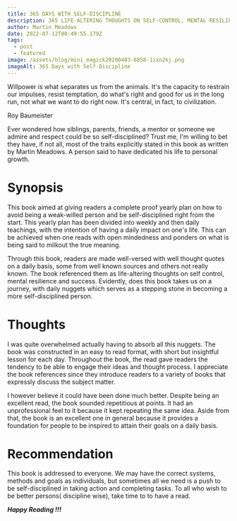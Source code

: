 ```yaml
---
title: 365 DAYS WITH SELF-DISCIPLINE
description: 365 LIFE-ALTERING THOUGHTS ON SELF-CONTROL, MENTAL RESILIENCE, AND SUCCESS
author: Martin Meadows
date: 2022-07-12T00:49:55.179Z
tags:
  - post
  - featured
image: /assets/blog/mini_magick20200403-6858-1ixn2kj.png
imageAlt: 365 Days with Self-Discipline
---
```

Willpower is what separates us from the animals. It's the capacity to restrain our impulses, resist temptation, do what's right and good for us in the long run, not what we want to do right now. It's central, in fact, to civilization.

Roy Baumeister

Ever wondered how siblings, parents, friends, a mentor or someone we admire and respect could be so self-disciplined? Trust me, I'm willing to bet they have, if not all, most of the traits explicitly stated in this book as written by Martin Meadows. A person said to have dedicated his life to personal growth.

# Synopsis

This book aimed at giving readers a complete proof yearly plan on how to avoid being a weak-willed person and be self-disciplined right from the start. This yearly plan has been divided into weekly and then daily teachings, with the intention of having a daily impact on one's life. This can be achieved when one reads with open mindedness and ponders on what is being said to milkout the true meaning.

Through this book, readers are made well-versed with well thought quotes on a daily basis, some from well known sources and others not really known. The book referenced them as life-altering thoughts on self control, mental resilience and success. Evidently, does this book takes us on a journey, with daily nuggets which serves as a stepping stone in becoming a more self-disciplined person.

# Thoughts

I was quite overwhelmed actually having to absorb all this nuggets. The book was constructed in an easy to read format, with short but insightful lesson for each day. Throughout the book, the read gave readers the tendency to be able to engage their ideas and thought process. I appreciate the book references since they introduce readers to a variety of books that expressly discuss the subject matter.

 I however believe it could have been done much better. Despite being an excellent read, the book sounded repetitious at points. It had an unprofessional feel to it because it kept repeating the same idea. Aside from that, the book is an excellent one in general because it provides a foundation for people to be inspired to attain their goals on a daily basis.

# Recommendation

This book is addressed to everyone. We may have the correct systems, methods and goals as individuals, but sometimes all we need is a push to be self-disciplined in taking action and completing tasks. To all who wish to be better persons( discipline wise), take time to to have a read.

***Happy Reading !!!***